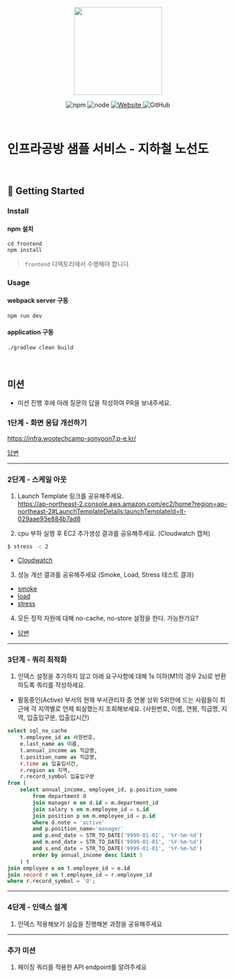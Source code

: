 <p align="center">
    <img width="200px;" src="https://raw.githubusercontent.com/woowacourse/atdd-subway-admin-frontend/master/images/main_logo.png"/>
</p>
<p align="center">
  <img alt="npm" src="https://img.shields.io/badge/npm-%3E%3D%205.5.0-blue">
  <img alt="node" src="https://img.shields.io/badge/node-%3E%3D%209.3.0-blue">
  <a href="https://edu.nextstep.camp/c/R89PYi5H" alt="nextstep atdd">
    <img alt="Website" src="https://img.shields.io/website?url=https%3A%2F%2Fedu.nextstep.camp%2Fc%2FR89PYi5H">
  </a>
  <img alt="GitHub" src="https://img.shields.io/github/license/next-step/atdd-subway-service">
</p>

<br>

# 인프라공방 샘플 서비스 - 지하철 노선도

<br>

## 🚀 Getting Started

### Install
#### npm 설치
```
cd frontend
npm install
```
> `frontend` 디렉토리에서 수행해야 합니다.

### Usage
#### webpack server 구동
```
npm run dev
```
#### application 구동
```
./gradlew clean build
```
<br>

## 미션

* 미션 진행 후에 아래 질문의 답을 작성하여 PR을 보내주세요.


### 1단계 - 화면 응답 개선하기
https://infra.wootechcamp-sonyoon7.p-e.kr/  

[답변](docs/step1/index.md)

---

### 2단계 - 스케일 아웃

1. Launch Template 링크를 공유해주세요.  
   https://ap-northeast-2.console.aws.amazon.com/ec2/home?region=ap-northeast-2#LaunchTemplateDetails:launchTemplateId=lt-029aae93e884b7ad8


2. cpu 부하 실행 후 EC2 추가생성 결과를 공유해주세요. (Cloudwatch 캡쳐)

```sh
$ stress -c 2
```
* [Cloudwatch](/step2/cloudwatch)


3. 성능 개선 결과를 공유해주세요 (Smoke, Load, Stress 테스트 결과)  

* [smoke](/step2/smoke)
* [load](/step2/load)
* [stress](/step2/stress)

4. 모든 정적 자원에 대해 no-cache, no-store 설정을 한다. 가능한가요?
* [답변](/step2/답변.txt)

---

### 3단계 - 쿼리 최적화

1. 인덱스 설정을 추가하지 않고 아래 요구사항에 대해 1s 이하(M1의 경우 2s)로 반환하도록 쿼리를 작성하세요.

- 활동중인(Active) 부서의 현재 부서관리자 중 연봉 상위 5위안에 드는 사람들이 최근에 각 지역별로 언제 퇴실했는지 조회해보세요. (사원번호, 이름, 연봉, 직급명, 지역, 입출입구분, 입출입시간)

```sql
select sql_no_cache
    t.employee_id as 사원번호,
    e.last_name as 이름,
    t.annual_income as 직급명,
    t.position_name as 직급명,
    r.time as 입출입시간,
    r.region as 지역,
    r.record_symbol 입출입구분
from (
    select annual_income, employee_id, p.position_name
        from department d
        join manager m on d.id = m.department_id
        join salary s on m.employee_id = s.id
        join position p on m.employee_id = p.id
        where d.note = 'active'
        and p.position_name='manager'
        and p.end_date = STR_TO_DATE('9999-01-01', '%Y-%m-%d')
        and m.end_date = STR_TO_DATE('9999-01-01', '%Y-%m-%d')
        and s.end_date = STR_TO_DATE('9999-01-01', '%Y-%m-%d')
        order by annual_income desc limit 5
    ) t
join employee e on t.employee_id = e.id
join record r on t.employee_id = r.employee_id
where r.record_symbol = 'O';

```
---

### 4단계 - 인덱스 설계

1. 인덱스 적용해보기 실습을 진행해본 과정을 공유해주세요

---

### 추가 미션

1. 페이징 쿼리를 적용한 API endpoint를 알려주세요
